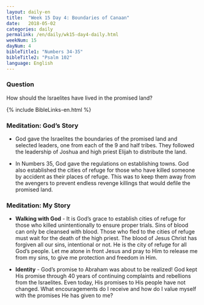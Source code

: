 ```yaml
---
layout: daily-en
title:  "Week 15 Day 4: Boundaries of Canaan"
date:   2018-05-02
categories: daily
permalink: /en/daily/wk15-day4-daily.html
weekNum: 15
dayNum: 4
bibleTitle1: "Numbers 34-35"
bibleTitle2: "Psalm 102"
language: English
---
```


### Question
How should the Israelites have lived in the promised land?

{% include BibleLinks-en.html %}

### Meditation: God’s Story
+ God gave the Israelites the boundaries of the promised land and selected leaders, one from each of the 9 and half tribes. They followed the leadership of Joshua and high priest Elijah to distribute the land.

+ In Numbers 35, God gave the regulations on establishing towns. God also established the cities of refuge for those who have killed someone by accident as their places of refuge. This was to keep them away from the avengers to prevent endless revenge killings that would defile the promised land.

### Meditation: My Story
+ **Walking with God** - It is God’s grace to establish cities of refuge for those who killed unintentionally to ensure proper trials. Sins of blood can only be cleansed with blood. Those who fled to the cities of refuge must wait for the death of the high priest. The blood of Jesus Christ has forgiven all our sins, intentional or not. He is the city of refuge for all God’s people. Let me atone in front Jesus and pray to Him to release me from my sins, to give me protection and freedom in Him.

+ **Identity** - God’s promise to Abraham was about to be realized! God kept His promise through 40 years of continuing complaints and rebellions from the Israelites. Even today, His promises to His people have not changed. What encouragements do I receive and how do I value myself with the promises He has given to me? 
